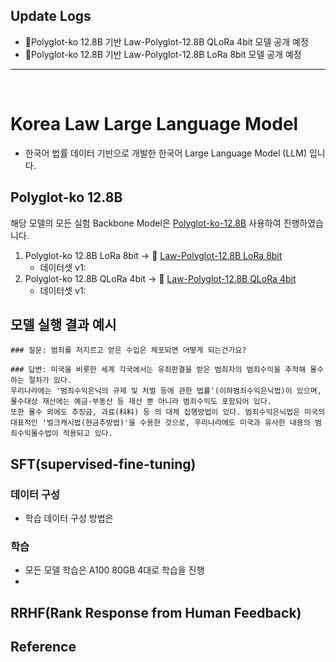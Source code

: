 

## Update Logs
- 🤗Polyglot-ko 12.8B 기반 Law-Polyglot-12.8B QLoRa 4bit 모델 공개 예정
- 🤗Polyglot-ko 12.8B 기반 Law-Polyglot-12.8B LoRa 8bit 모델 공개 예정

---
<br>

# Korea Law Large Language Model

- 한국어 법률 데이터 기반으로 개발한 한국어 Large Language Model (LLM) 입니다.

## Polyglot-ko 12.8B

해당 모델의 모든 실험 Backbone Model은 [Polyglot-ko-12.8B](https://huggingface.co/EleutherAI/polyglot-ko-12.8b) 사용하여 진행하였습니다.

1. Polyglot-ko 12.8B LoRa 8bit -> 🤗 [Law-Polyglot-12.8B LoRa 8bit]()
    - 데이터셋 v1:
2. Polyglot-ko 12.8B QLoRa 4bit -> 🤗 [Law-Polyglot-12.8B QLoRa 4bit]()
    - 데이터셋 v1:


## 모델 실행 결과 예시

```
### 질문: 범죄를 저지르고 얻은 수입은 체포되면 어떻게 되는건가요?

### 답변: 미국을 비롯한 세계 각국에서는 유죄판결을 받은 범죄자의 범죄수익을 추적해 몰수하는 절차가 있다. 
우리나라에는 '범죄수익은닉의 규제 및 처벌 등에 관한 법률'(이하범죄수익은닉법)이 있으며, 몰수대상 재산에는 예금·부동산 등 재산 뿐 아니라 범죄수익도 포함되어 있다. 
또한 몰수 외에도 추징금, 과료(科料) 등 의 대체 집행방법이 있다. 범죄수익은닉법은 미국의 대표적인 '벌크캐시법(현금추방법)'을 수용한 것으로, 우리나라에도 미국과 유사한 내용의 범죄수익몰수법이 적용되고 있다.

```

## SFT(supervised-fine-tuning)

### 데이터 구성

- 학습 데이터 구성 방법은 

### 학습 
- 모든 모델 학습은 A100 80GB 4대로 학습을 진행
- 

## RRHF(Rank Response from Human Feedback)

## Reference